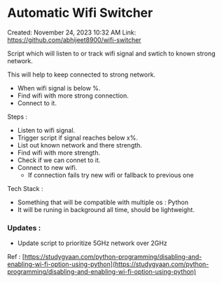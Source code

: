 # Automatic Wifi Switcher

Created: November 24, 2023 10:32 AM
Link: https://github.com/abhijeet8900/wifi-switcher

Script which will listen to or track wifi signal and swtich to known strong network. 

This will help to keep connected to strong network. 

- When wifi signal is below %.
- Find wifi with more strong connection.
- Connect to it.

Steps : 

- Listen to wifi signal.
- Trigger script if signal reaches below x%.
- List out known network and there strength.
- Find wifi with more strength.
- Check if we can connet to it.
- Connect to new wifi.
    - If connection fails try new wifi or fallback to previous one

Tech Stack :

- Something that will be compatible with multiple os : Python
- It will be runing in background all time, should be lightweight.

### Updates :

- Update script to prioritize 5GHz network over 2GHz

Ref : [https://studygyaan.com/python-programming/disabling-and-enabling-wi-fi-option-using-python](https://studygyaan.com/python-programming/disabling-and-enabling-wi-fi-option-using-python)